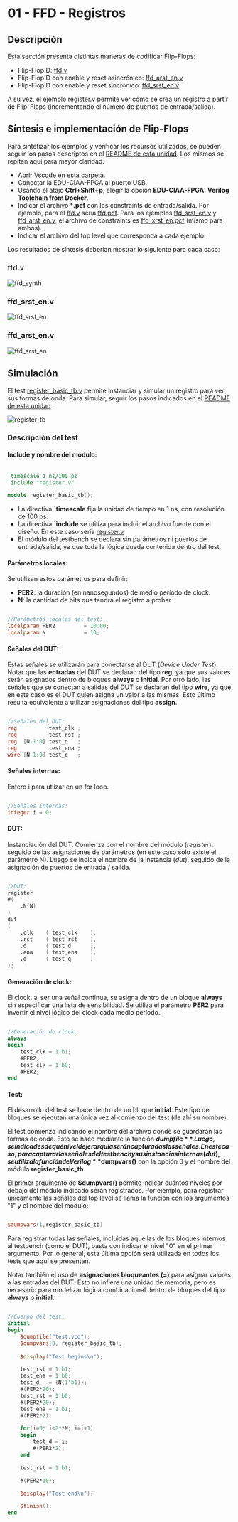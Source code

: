 
# 01 - FFD - Registros

## Descripción

Esta sección presenta distintas maneras de codificar Flip-Flops:

- Flip-Flop D: [ffd.v](./ffd.v)
- Flip-Flop D con enable y reset asincrónico: [ffd_arst_en.v](./ffd_arst_en.v)
- Flip-Flop D con enable y reset sincrónico: [ffd_srst_en.v](./ffd_srst_en.v) 

A su vez, el ejemplo [register.v](./register.v) permite ver cómo se crea un registro a partir de Flip-Flops (incrementando el número de puertos de entrada/salida).

## Síntesis e implementación de Flip-Flops

Para sintetizar los ejemplos y verificar los recursos utilizados, se pueden seguir los pasos descriptos en el [README de esta unidad](../README.md). Los mismos se repiten aquí para mayor claridad:

- Abrir Vscode en esta carpeta.
- Conectar la EDU-CIAA-FPGA al puerto USB.
- Usando el atajo **Ctrl+Shift+p**, elegir la opción  **EDU-CIAA-FPGA: Verilog Toolchain from Docker**.
- Indicar el archivo ***.pcf** con los constraints de entrada/salida. Por ejemplo, para el [ffd.v](./ffd.v) sería [ffd.pcf](./ffd.pcf). Para los ejemplos [ffd_srst_en.v](./ffd_srst_en.v) y [ffd_arst_en.v](./ffd_arst_en.v), el archivo de constraints es [ffd_xrst_en.pcf](./ffd_xrst_en.pcf) (mismo para ambos).
- Indicar el archivo del top level que corresponda a cada ejemplo.

Los resultados de síntesis deberían mostrar lo siguiente para cada caso:

### ffd.v

![ffd_synth](../.images/ffd_synth.png)

### ffd_srst_en.v

![ffd_srst_en](../.images/ffd_srst_en_synth.png)

### ffd_arst_en.v

![ffd_arst_en](../.images/ffd_arst_en_synth.png)

## Simulación

El test [register_basic_tb.v](./register_basic_tb.v) permite instanciar y simular un registro para ver sus formas de onda. Para simular, seguir los pasos indicados en el [README de esta unidad](../README.md).

![register_tb](../.images/register_tb.png)

### Descripción del test

#### Include y nombre del módulo:

```verilog

`timescale 1 ns/100 ps
`include "register.v"

module register_basic_tb();

```

- La directiva **`timescale** fija la unidad de tiempo en 1 ns, con resolución de 100 ps.
- La directiva **`include** se utiliza para incluir el archivo fuente con el diseño. En este caso sería [register.v](./register.v)
- El módulo del testbench se declara sin parámetros ni puertos de entrada/salida, ya que toda la lógica queda contenida dentro del test. 

#### Parámetros locales:

Se utilizan estos parámetros para definir:

- **PER2**: la duración (en nanosegundos) de medio período de clock.
- **N**: la cantidad de bits que tendrá el registro a probar.

```verilog

//Parámetros locales del test:
localparam PER2         = 10.00;
localparam N            = 10;

```

#### Señales del DUT:

Estas señales se utilizarán para conectarse al DUT (*Device Under Test*). Notar que las **entradas** del DUT se declaran del tipo **reg**, ya que sus valores serán asignados dentro de bloques **always** o **initial**. Por otro lado, las señales que se conectan a salidas del DUT se declaran del tipo **wire**, ya que en este caso es el DUT quien asigna un valor a las mismas. Esto último resulta equivalente a utilizar asignaciones del tipo **assign**.

```verilog

//Señales del DUT:
reg          test_clk ;
reg          test_rst ;
reg  [N-1:0] test_d   ;
reg          test_ena ;
wire [N-1:0] test_q   ;

```

#### Señales internas:

Entero i para utlizar en un for loop.

```verilog

//Señales internas:
integer i = 0;

```

#### DUT:

Instanciación del DUT. Comienza con el nombre del módulo (*register*), seguido de las asignaciones de parámetros (en este caso solo existe el parámetro N). Luego se indica el nombre de la instancia (*dut*), seguido de la asignación de puertos de entrada / salida.

```verilog

//DUT:
register 
#(
    .N(N)
)
dut
(
    .clk    ( test_clk    ),
    .rst    ( test_rst    ),
    .d      ( test_d      ),
    .ena    ( test_ena    ),
    .q      ( test_q      )
);

```

#### Generación de clock:

El clock, al ser una señal continua, se asigna dentro de un bloque **always** sin especificar una lísta de sensibilidad. Se utiliza el parámetro **PER2** para invertir el nivel lógico del clock cada medio período.

```verilog

//Generación de clock:
always
begin
    test_clk = 1'b1;
    #PER2;
    test_clk = 1'b0;
    #PER2;
end

```

#### Test:

El desarrollo del test se hace dentro de un bloque **initial**. Este tipo de bloques se ejecutan una única vez al comienzo del test (de ahí su nombre). 

El test comienza indicando el nombre del archivo donde se guardarán las formas de onda. Esto se hace mediante la función **$dumpfile**. Luego, se indica desde qué nivel de jerarquía serán capturadas las señales. En este caso, para capturar las señales del testbench y sus instancias internas (dut), se utiliza la función de Verilog **$dumpvars()** con la opción 0 y el nombre del módulo **register_basic_tb**

El primer argumento de **$dumpvars()** permite indicar cuántos niveles por debajo del módulo indicado serán registrados. Por ejemplo, para registrar únicamente las señales del top level se llama la función con los argumentos "1" y el nombre del módulo:

```verilog

$dumpvars(1,register_basic_tb)

```

Para registrar todas las señales, incluidas aquellas de los bloques internos al testbench (como el DUT), basta con indicar el nivel "0" en el primer argumento. Por lo general, esta última opción será utilizada en todos los tests que aquí se presentan.

Notar también el uso de **asignaciones bloqueantes (=)** para asignar valores a las entradas del DUT. Esto no infiere una unidad de memoria, pero es necesario para modelizar lógica combinacional dentro de bloques del tipo **always** o **initial**. 

```verilog

//Cuerpo del test:
initial 
begin
    $dumpfile("test.vcd");
    $dumpvars(0, register_basic_tb);
    
    $display("Test begins\n");

    test_rst = 1'b1;
    test_ena = 1'b0;
    test_d   = {N{1'b1}};
    #(PER2*20);
    test_rst = 1'b0;
    #(PER2*20);
    test_ena = 1'b1;
    #(PER2*2);

    for(i=0; i<2**N; i=i+1)
    begin
        test_d = i;
        #(PER2*2);
    end

    test_rst = 1'b1;

    #(PER2*10);

    $display("Test end\n");

    $finish();
end

```
